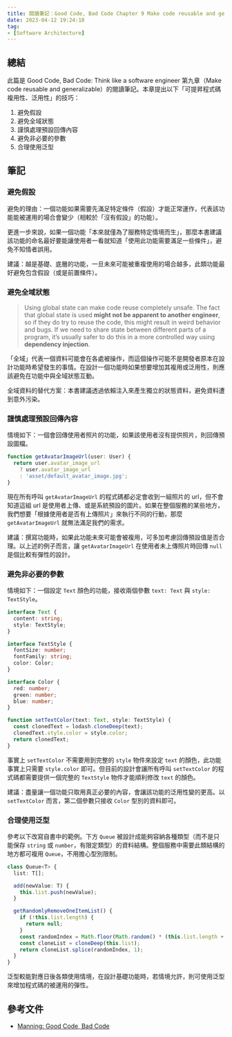 ```yaml
---
title: 閱讀筆記：Good Code, Bad Code Chapter 9 Make code reusable and generalizable
date: 2023-04-12 19:24:18
tag:
- [Software Architecture]
---
```


## 總結

此篇是 Good Code, Bad Code: Think like a software engineer 第九章（Make code reusable and generalizable）的閱讀筆記。本章提出以下「可提昇程式碼複用性、泛用性」的技巧：

1. 避免假設
2. 避免全域狀態
3. 謹慎處理預設回傳內容
4. 避免非必要的參數
5. 合理使用泛型

## 筆記

### 避免假設

避免的理由：一個功能如果需要先滿足特定條件（假設）才能正常運作，代表該功能能被運用的場合會變少（相較於「沒有假設」的功能）。

更進一步來說，如果一個功能「本來就僅為了服務特定情境而生」，那麼本書建議該功能的命名最好要能讓使用者一看就知道「使用此功能需要滿足一些條件」，避免不知情者誤用。

建議：越是基礎、底層的功能，一旦未來可能被重複使用的場合越多，此類功能最好避免包含假設（或是前置條件）。

### 避免全域狀態

> Using global state can make code reuse completely unsafe. The fact that global state is used **might not be apparent to another engineer**, so if they do try to reuse the code, this might result in weird behavior and bugs. If we need to share state between different parts of a program, it’s usually safer to do this in a more controlled way using **dependency injection**.

「全域」代表一個資料可能會在各處被操作，而這個操作可能不是開發者原本在設計功能時希望發生的事情。在設計一個功能時如果想要增加其複用或泛用性，則應該避免在功能中與全域狀態互動。

全域資料的替代方案：本書建議透過依賴注入來產生獨立的狀態資料，避免資料遭到意外污染。

### 謹慎處理預設回傳內容

情境如下：一個會回傳使用者照片的功能，如果該使用者沒有提供照片，則回傳預設圖檔。

```ts
function getAvatarImageUrl(user: User) {
  return user.avatar_image_url
    ? user.avatar_image_url
    : 'asset/default_avatar_image.jpg';
}
```

現在所有呼叫 `getAvatarImageUrl` 的程式碼都必定會收到一組照片的 url，但不會知道這組 url 是使用者上傳、或是系統預設的圖片。如果在整個服務的某些地方，我們想要「根據使用者是否有上傳照片」來執行不同的行動，那麼 `getAvatarImageUrl` 就無法滿足我們的需求。

建議：撰寫功能時，如果此功能未來可能會被複用，可多加考慮回傳預設值是否合理。以上述的例子而言，讓 `getAvatarImageUrl` 在使用者未上傳照片時回傳 `null` 是個比較有彈性的設計。

### 避免非必要的參數

情境如下：一個設定 `Text` 顏色的功能，接收兩個參數 `text: Text` 與 `style: TextStyle`。

```ts
interface Text {
  content: string;
  style: TextStyle;
}

interface TextStyle {
  fontSize: number;
  fontFamily: string;
  color: Color;
}

interface Color {
  red: number;
  green: number;
  blue: number;
}

function setTextColor(text: Text, style: TextStyle) {
  const clonedText = lodash.cloneDeep(text);
  clonedText.style.color = style.color;
  return clonedText;
}
```

事實上 `setTextColor` 不需要用到完整的 `style` 物件來設定 `text` 的顏色，此功能事實上只需要 `style.color` 即可。但目前的設計會讓所有呼叫 `setTextColor` 的程式碼都需要提供一個完整的 `TextStyle` 物件才能順利修改 `text` 的顏色。

建議：盡量讓一個功能只取用真正必要的內容，會讓該功能的泛用性變的更高。以 `setTextColor` 而言，第二個參數只接收 `Color` 型別的資料即可。

### 合理使用泛型

參考以下改寫自書中的範例。下方 `Queue` 被設計成能夠容納各種類型（而不是只能保存 `string` 或 `number`，有限定類型）的資料結構。整個服務中需要此類結構的地方都可複用 `Queue`，不用擔心型別限制。

```ts
class Queue<T> {
  list: T[];

  add(newValue: T) {
    this.list.push(newValue);
  }

  getRandomlyRemoveOneItemList() {
    if (!this.list.length) {
      return null;
    }
    const randomIndex = Math.floor(Math.random() * (this.list.length + 1));
    const cloneList = cloneDeep(this.list);
    return cloneList.splice(randomIndex, 1);
  }
}
```

泛型較能對應日後各類使用情境，在設計基礎功能時，若情境允許，則可使用泛型來增加程式碼的被運用的彈性。

## 參考文件

- [Manning: Good Code, Bad Code](https://www.manning.com/books/good-code-bad-code)

